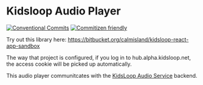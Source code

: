 # Kidsloop Audio Player

[![Conventional Commits](https://img.shields.io/badge/Conventional%20Commits-1.0.0-yellow.svg)](https://conventionalcommits.org)
[![Commitizen friendly](https://img.shields.io/badge/commitizen-friendly-brightgreen.svg)](http://commitizen.github.io/cz-cli/)

Try out this library here: https://bitbucket.org/calmisland/kidsloop-react-app-sandbox

The way that project is configured, if you log in to hub.alpha.kidsloop.net, the access cookie will be picked up automatically.

This audio player communitcates with the [KidsLoop Audio Service](https://bitbucket.org/calmisland/kidsloop-audio-service) backend.
